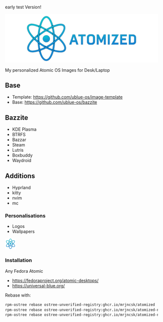 early test Version!

![Banner](images/Banner.png)

My personalized Atomic OS Images for Desk/Laptop

## Base

- Template: https://github.com/ublue-os/image-template
- Base: https://github.com/ublue-os/bazzite

## Bazzite

- KDE Plasma
- BTRFS
- Bazzar
- Steam
- Lutris
- Boxbuddy
- Waydroid

## Additions

- Hyprland
- kitty
- nvim
- mc

### Personalisations

- Logos
- Wallpapers

![Logo](images/Logo.png)

### Installation

Any Fedora Atomic

- https://fedoraproject.org/atomic-desktops/
- https://universal-blue.org/

Rebase with:

```bash
rpm-ostree rebase ostree-unverified-registry:ghcr.io/mrjncsk/atomized
rpm-ostree rebase ostree-unverified-registry:ghcr.io/mrjncsk/atomized-nvidia
rpm-ostree rebase ostree-unverified-registry:ghcr.io/mrjncsk/atomized-nvidia-open
```
